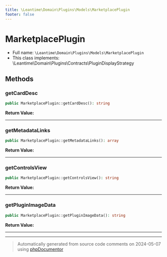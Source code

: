 ```yaml
---
title: \Leantime\Domain\Plugins\Models\MarketplacePlugin
footer: false
---
```


# MarketplacePlugin





* Full name: `\Leantime\Domain\Plugins\Models\MarketplacePlugin`
* This class implements: \Leantime\Domain\Plugins\Contracts\PluginDisplayStrategy



## Methods

### getCardDesc



```php
public MarketplacePlugin::getCardDesc(): string
```









**Return Value:**





---
### getMetadataLinks



```php
public MarketplacePlugin::getMetadataLinks(): array
```









**Return Value:**





---
### getControlsView



```php
public MarketplacePlugin::getControlsView(): string
```









**Return Value:**





---
### getPluginImageData



```php
public MarketplacePlugin::getPluginImageData(): string
```









**Return Value:**





---


---
> Automatically generated from source code comments on 2024-05-07 using [phpDocumentor](http://www.phpdoc.org/)
